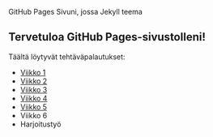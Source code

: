 GitHub Pages Sivuni, jossa Jekyll teema
## Tervetuloa GitHub Pages-sivustolleni!
Täältä löytyvät tehtäväpalautukset:
- [Viikko 1](tehtavat/vko1.html)
- [Viikko 2](tehtavat/vko2.md)
- [Viikko 3](tehtavat/vko3)
- [Viikko 4](tehtavat/vko4)
- [Viikko 5](tehtavat/vko5.html)
- Viikko 6
- Harjoitustyö
